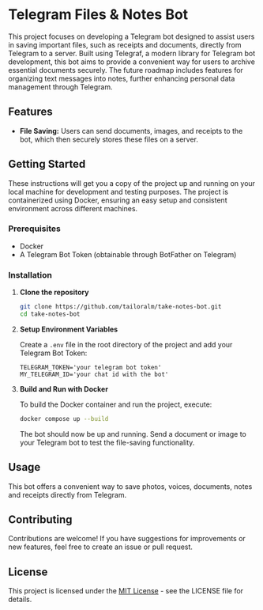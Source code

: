# Telegram Files & Notes Bot

This project focuses on developing a Telegram bot designed to assist users in saving important files, such as receipts and documents, directly from Telegram to a server. Built using Telegraf, a modern library for Telegram bot development, this bot aims to provide a convenient way for users to archive essential documents securely. The future roadmap includes features for organizing text messages into notes, further enhancing personal data management through Telegram.

## Features

- **File Saving:** Users can send documents, images, and receipts to the bot, which then securely stores these files on a server.

## Getting Started

These instructions will get you a copy of the project up and running on your local machine for development and testing purposes. The project is containerized using Docker, ensuring an easy setup and consistent environment across different machines.

### Prerequisites

- Docker
- A Telegram Bot Token (obtainable through BotFather on Telegram)

### Installation

1. **Clone the repository**

    ```bash
    git clone https://github.com/tailoralm/take-notes-bot.git
    cd take-notes-bot
    ```

2. **Setup Environment Variables**

   Create a `.env` file in the root directory of the project and add your Telegram Bot Token:

    ```plaintext
    TELEGRAM_TOKEN='your telegram bot token'
    MY_TELEGRAM_ID='your chat id with the bot'
    ```

3. **Build and Run with Docker**

   To build the Docker container and run the project, execute:

    ```bash
    docker compose up --build
    ```

   The bot should now be up and running. Send a document or image to your Telegram bot to test the file-saving functionality.

## Usage

This bot offers a convenient way to save photos, voices, documents, notes and receipts directly from Telegram.

## Contributing

Contributions are welcome! If you have suggestions for improvements or new features, feel free to create an issue or pull request.

## License

This project is licensed under the [MIT License](LICENSE.md) - see the LICENSE file for details.

